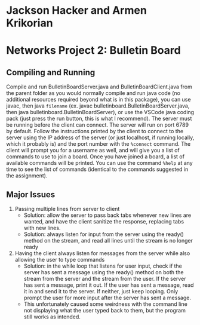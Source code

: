 # Jackson Hacker and Armen Krikorian
# Networks Project 2: Bulletin Board

## Compiling and Running
Compile and run BulletinBoardServer.java and BulletinBoardClient.java from the parent folder as you would normally compile and run java code (no additional resources required beyond what is in this package), you can use javac, then java `filename` (ex. javac bulletinboard.BulletinBoardServer.java,  then java bulletinboard.BulletinBoardServer), or use the VSCode java coding pack (just press the run button, this is what I recommend). The server must be running before the client can connect. The server will run on port 6789 by default. Follow the instructions printed by the client to connect to the server using the IP address of the server (or just localhost, if running locally, which it probably is) and the port number with the `%connect` command. The client will prompt you for a username as well, and will give you a list of commands to use to join a board. Once you have joined a board, a list of available commands will be printed. You can use the command `%help` at any time to see the list of commands (identical to the commands suggested in the assignment).

## Major Issues
1. Passing multiple lines from server to client
   - Solution: allow the server to pass back tabs whenever new lines are wanted, and have the client sanitize the response, replacing tabs with new lines.
   - Solution: always listen for input from the server using the ready() method on the stream, and read all lines until the stream is no longer ready
2. Having the client always listen for messages from the server while also allowing the user to type commands
    - Solution: in the while loop that listens for user input, check if the server has sent a message using the ready() method on both the stream from the server and the stream from the user. If the server has sent a message, print it out. If the user has sent a message, read it in and send it to the server. If neither, just keep looping. Only prompt the user for more input after the server has sent a message.
    - This unfortunately caused some weirdness with the command line not displaying what the user typed back to them, but the program still works as intended.